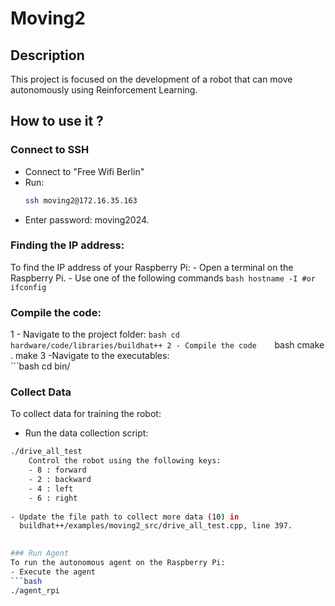 # Moving2

## Description
This project is focused on the development of a robot that can move autonomously using Reinforcement Learning.

## How to use it ?

### Connect to SSH
  - Connect to "Free Wifi Berlin"
  - Run:
    ```bash
    ssh moving2@172.16.35.163
  - Enter password: moving2024.

### Finding the IP address:
To find the IP address of your Raspberry Pi:
    - Open a terminal on the Raspberry Pi.
    - Use one of the following commands
      ```bash
      hostname -I
      #or
      ifconfig
      ```
  
### Compile the code:
  1 - Navigate to the project folder:
      ```bash
      cd hardware/code/libraries/buildhat++
  2 - Compile the code   
      ```bash
      cmake .
      make
  3 -Navigate to the executables:    
     ```bash
     cd bin/
    
### Collect Data
To collect data for training the robot:
  - Run the data collection script:
  ```bash
  ./drive_all_test
      Control the robot using the following keys:
      - 8 : forward
      - 2 : backward
      - 4 : left
      - 6 : right
    
  - Update the file path to collect more data (10) in
    buildhat++/examples/moving2_src/drive_all_test.cpp, line 397.
  
    
### Run Agent
To run the autonomous agent on the Raspberry Pi:
  - Execute the agent
  ```bash
  ./agent_rpi
    
  




